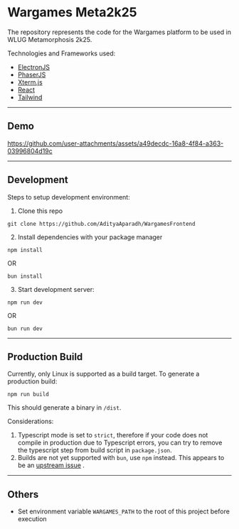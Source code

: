 # Wargames Meta2k25

The repository represents the code for the Wargames platform to be used in WLUG Metamorphosis 2k25.

Technologies and Frameworks used:
- [ElectronJS](https://www.electronjs.org/)
- [PhaserJS](https://phaser.io/)
- [Xterm.js](https://xtermjs.org/)
- [React](https://react.dev/)
- [Tailwind](https://tailwindcss.com/)

---


## Demo

https://github.com/user-attachments/assets/a49decdc-16a8-4f84-a363-03996804d19c


---

## Development

Steps to setup development environment:
1. Clone this repo
```
git clone https://github.com/AdityaAparadh/WargamesFrontend
```

2. Install dependencies with your package manager
```
npm install
```
OR
```
bun install
```

3. Start development server:
```
npm run dev
```
OR
```
bun run dev
```

---

## Production Build

Currently, only Linux is supported as a build target.
To generate a production build:

```
npm run build
```
This should generate a binary in `/dist`.

Considerations:
1. Typescript mode is set to `strict`, therefore if your code does not compile in production due to Typescript errors, you can try to remove the typescript step from build script in `package.json`.
2. Builds are not yet supported with `bun`, use `npm` instead. This appears to be an [upstream issue](https://github.com/oven-sh/bun/issues/9895) .

---

## Others

- Set environment variable `WARGAMES_PATH` to the root of this project before execution
